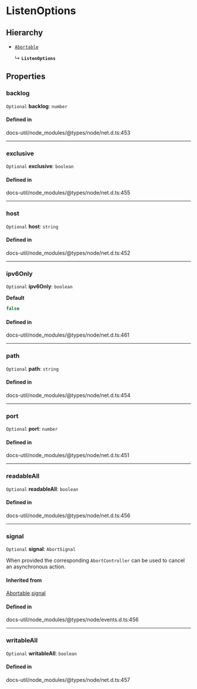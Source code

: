 # ListenOptions

## Hierarchy

- [`Abortable`](../EventEmitter/interfaces/EventEmitter.Abortable.md)

  ↳ **`ListenOptions`**

## Properties

### backlog

 `Optional` **backlog**: `number`

#### Defined in

docs-util/node_modules/@types/node/net.d.ts:453

___

### exclusive

 `Optional` **exclusive**: `boolean`

#### Defined in

docs-util/node_modules/@types/node/net.d.ts:455

___

### host

 `Optional` **host**: `string`

#### Defined in

docs-util/node_modules/@types/node/net.d.ts:452

___

### ipv6Only

 `Optional` **ipv6Only**: `boolean`

**Default**

```ts
false
```

#### Defined in

docs-util/node_modules/@types/node/net.d.ts:461

___

### path

 `Optional` **path**: `string`

#### Defined in

docs-util/node_modules/@types/node/net.d.ts:454

___

### port

 `Optional` **port**: `number`

#### Defined in

docs-util/node_modules/@types/node/net.d.ts:451

___

### readableAll

 `Optional` **readableAll**: `boolean`

#### Defined in

docs-util/node_modules/@types/node/net.d.ts:456

___

### signal

 `Optional` **signal**: `AbortSignal`

When provided the corresponding `AbortController` can be used to cancel an asynchronous action.

#### Inherited from

[Abortable](../EventEmitter/interfaces/EventEmitter.Abortable.md).[signal](../EventEmitter/interfaces/EventEmitter.Abortable.md#signal)

#### Defined in

docs-util/node_modules/@types/node/events.d.ts:456

___

### writableAll

 `Optional` **writableAll**: `boolean`

#### Defined in

docs-util/node_modules/@types/node/net.d.ts:457
